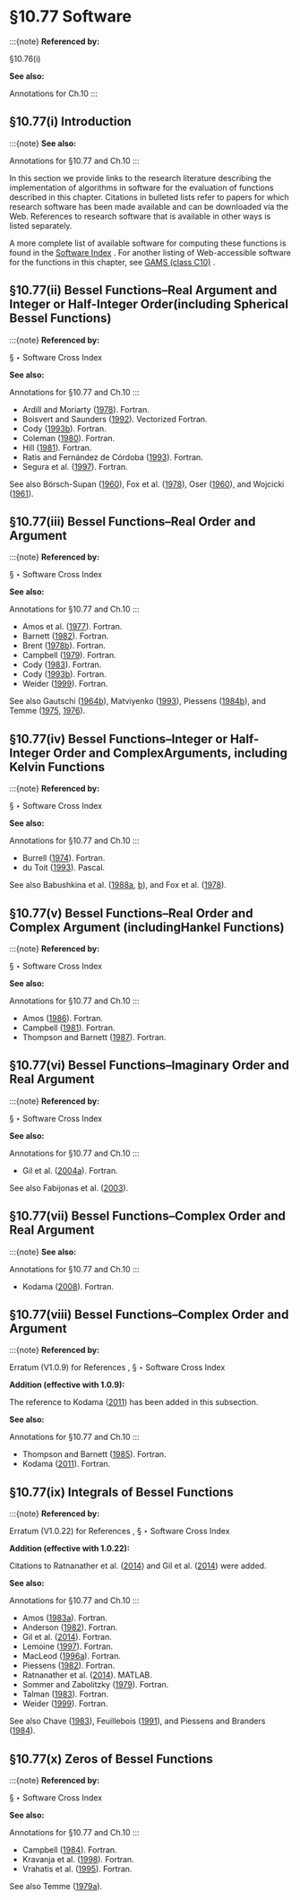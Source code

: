 # §10.77 Software

:::{note}
**Referenced by:**

§10.76(i)

**See also:**

Annotations for Ch.10
:::


## §10.77(i) Introduction

:::{note}
**See also:**

Annotations for §10.77 and Ch.10
:::

In this section we provide links to the research literature describing the implementation of algorithms in software for the evaluation of functions described in this chapter. Citations in bulleted lists refer to papers for which research software has been made available and can be downloaded via the Web. References to research software that is available in other ways is listed separately.

A more complete list of available software for computing these functions is found in the [Software Index](./software/index.md) . For another listing of Web-accessible software for the functions in this chapter, see [GAMS (class C10)](https://gams.nist.gov/serve.cgi/Class/C10/) .


## §10.77(ii) Bessel Functions–Real Argument and Integer or Half-Integer Order(including Spherical Bessel Functions)

:::{note}
**Referenced by:**

§ ‣ Software Cross Index

**See also:**

Annotations for §10.77 and Ch.10
:::

* Ardill and Moriarty ([1978](./bib/index.html#bib128 "Spherical Bessel functions j n and y n of integer order and real argument")). Fortran.
* Boisvert and Saunders ([1992](./bib/B.html#bib313 "Portable vectorized software for Bessel function evaluation")). Vectorized Fortran.
* Cody ([1993b](./bib/C.html#bib547 "Algorithm 715: SPECFUN – A portable FORTRAN package of special function routines and test drivers")). Fortran.
* Coleman ([1980](./bib/C.html#bib556 "A Fortran subroutine for the Bessel function ⁢ J n ( x ) of order 0 to 10")). Fortran.
* Hill ([1981](./bib/H.html#bib1080 "Algorithm 571: Statistics for von Mises’ and Fisher’s distributions of directions: ⁢ / ⁢ I 1 ( x ) I 0 ( x ) , ⁢ / ⁢ I 1.5 ( x ) I 0.5 ( x ) and their inverses [S14]")). Fortran.
* Ratis and Fernández de Córdoba ([1993](./bib/R.html#bib1927 "A code to calculate (high order) Bessel functions based on the continued fractions method")). Fortran.
* Segura et al. ([1997](./bib/S.html#bib2043 "A code to evaluate modified Bessel functions based on the continued fraction method")). Fortran.

See also Börsch-Supan ([1960](./bib/B.html#bib314 "Algorithm 21: Bessel function for a set of integer orders")), Fox et al. ([1978](./bib/F.html#bib830 "The PORT mathematical subroutine library")), Oser ([1960](./bib/O.html#bib1819 "Algorithm 22: Riccati-Bessel functions of first and second kind")), and Wojcicki ([1961](./bib/W.html#bib2426 "Algorithm 44: Bessel functions computed recursively")).


## §10.77(iii) Bessel Functions–Real Order and Argument

:::{note}
**Referenced by:**

§ ‣ Software Cross Index

**See also:**

Annotations for §10.77 and Ch.10
:::

* Amos et al. ([1977](./bib/index.html#bib81 "Algorithm 511: CDC 6600 subroutines IBESS and JBESS for Bessel functions ⁢ I ν ( x ) and ⁢ J ν ( x ) , ≥ x 0 , ≥ ν 0")). Fortran.
* Barnett ([1982](./bib/B.html#bib199 "COULFG: Coulomb and Bessel functions and their derivatives, for real arguments, by Steed’s method")). Fortran.
* Brent ([1978b](./bib/B.html#bib345 "Algorithm 524: MP, A Fortran multiple-precision arithmetic package [A1]")). Fortran.
* Campbell ([1979](./bib/C.html#bib406 "Bessel functions ⁢ J ν ( x ) and ⁢ Y ν ( x ) of real order and real argument")). Fortran.
* Cody ([1983](./bib/C.html#bib544 "Algorithm 597: Sequence of modified Bessel functions of the first kind")). Fortran.
* Cody ([1993b](./bib/C.html#bib547 "Algorithm 715: SPECFUN – A portable FORTRAN package of special function routines and test drivers")). Fortran.
* Weider ([1999](./bib/W.html#bib2386 "Algorithm 794: Numerical Hankel transform by the Fortran program HANKEL")). Fortran.

See also Gautschi ([1964b](./bib/G.html#bib874 "Algorithm 236: Bessel functions of the first kind")), Matviyenko ([1993](./bib/M.html#bib1568 "On the evaluation of Bessel functions")), Piessens ([1984b](./bib/P.html#bib1878 "The computation of Bessel functions on a small computer")), and Temme ([1975](./bib/T.html#bib2209 "On the numerical evaluation of the modified Bessel function of the third kind"), [1976](./bib/T.html#bib2210 "On the numerical evaluation of the ordinary Bessel function of the second kind")).


## §10.77(iv) Bessel Functions–Integer or Half-Integer Order and ComplexArguments, including Kelvin Functions

:::{note}
**Referenced by:**

§ ‣ Software Cross Index

**See also:**

Annotations for §10.77 and Ch.10
:::

* Burrell ([1974](./bib/B.html#bib386 "Algorithm 484: Evaluation of the modified Bessel functions K0(Z) and K1(Z) for complex arguments")). Fortran.
* du Toit ([1993](./bib/D.html#bib722 "Bessel functions ⁢ J n ( z ) and ⁢ Y n ( z ) of integer order and complex argument")). Pascal.

See also Babushkina et al. ([1988a](./bib/B.html#bib167 "Algorithms for computing Bessel functions of half-integer order with complex arguments"), [b](./bib/B.html#bib168 "Algorithms for evaluating spherical Bessel functions in the complex domain")), and Fox et al. ([1978](./bib/F.html#bib830 "The PORT mathematical subroutine library")).


## §10.77(v) Bessel Functions–Real Order and Complex Argument (includingHankel Functions)

:::{note}
**Referenced by:**

§ ‣ Software Cross Index

**See also:**

Annotations for §10.77 and Ch.10
:::

* Amos ([1986](./bib/index.html#bib78 "Algorithm 644: A portable package for Bessel functions of a complex argument and nonnegative order")). Fortran.
* Campbell ([1981](./bib/C.html#bib408 "Bessel functions ⁢ I ν ( x ) and ⁢ K ν ( x ) of real order and complex argument")). Fortran.
* Thompson and Barnett ([1987](./bib/T.html#bib2245 "Modified Bessel functions ⁢ I ν ( z ) and ⁢ K ν ( z ) of real order and complex argument, to selected accuracy")). Fortran.


## §10.77(vi) Bessel Functions–Imaginary Order and Real Argument

:::{note}
**Referenced by:**

§ ‣ Software Cross Index

**See also:**

Annotations for §10.77 and Ch.10
:::

* Gil et al. ([2004a](./bib/G.html#bib929 "Algorithm 831: Modified Bessel functions of imaginary order and positive argument")). Fortran.

See also Fabijonas et al. ([2003](./bib/F.html#bib768 "Algorithms and codes for the Macdonald function: Recent progress and comparisons")).


## §10.77(vii) Bessel Functions–Complex Order and Real Argument

:::{note}
**See also:**

Annotations for §10.77 and Ch.10
:::

* Kodama ([2008](./bib/K.html#bib2724 "Algorithm 877: A subroutine package for cylindrical functions of complex order and nonnegative argument")). Fortran.


## §10.77(viii) Bessel Functions–Complex Order and Argument

:::{note}
**Referenced by:**

Erratum (V1.0.9) for References , § ‣ Software Cross Index

**Addition (effective with 1.0.9):**

The reference to Kodama ([2011](./bib/K.html#bib2797 "Algorithm 912: a module for calculating cylindrical functions of complex order and complex argument")) has been added in this subsection.

**See also:**

Annotations for §10.77 and Ch.10
:::

* Thompson and Barnett ([1985](./bib/T.html#bib2243 "COULCC: A continued-fraction algorithm for Coulomb functions of complex order with complex arguments")). Fortran.
* Kodama ([2011](./bib/K.html#bib2797 "Algorithm 912: a module for calculating cylindrical functions of complex order and complex argument")). Fortran.


## §10.77(ix) Integrals of Bessel Functions

:::{note}
**Referenced by:**

Erratum (V1.0.22) for References , § ‣ Software Cross Index

**Addition (effective with 1.0.22):**

Citations to Ratnanather et al. ([2014](./bib/R.html#bib2885 "Algorithm 935: IIPBF, a MATLAB toolbox for infinite integral of products of two Bessel functions")) and Gil et al. ([2014](./bib/G.html#bib2886 "Algorithm 939: computation of the Marcum Q-function")) were added.

**See also:**

Annotations for §10.77 and Ch.10
:::

* Amos ([1983a](./bib/index.html#bib74 "Algorithm 609. A portable FORTRAN subroutine for the Bickley functions ⁢ Ki n ( x )")). Fortran.
* Anderson ([1982](./bib/index.html#bib86 "Algorithm 588. Fast Hankel transforms using related and lagged convolutions")). Fortran.
* Gil et al. ([2014](./bib/G.html#bib2886 "Algorithm 939: computation of the Marcum Q-function")). Fortran.
* Lemoine ([1997](./bib/L.html#bib1412 "Optimal cylindrical and spherical Bessel transforms satisfying bound state boundary conditions")). Fortran.
* MacLeod ([1996a](./bib/M.html#bib1524 "Algorithm 757: MISCFUN, a software package to compute uncommon special functions")). Fortran.
* Piessens ([1982](./bib/P.html#bib1876 "Automatic computation of Bessel function integrals")). Fortran.
* Ratnanather et al. ([2014](./bib/R.html#bib2885 "Algorithm 935: IIPBF, a MATLAB toolbox for infinite integral of products of two Bessel functions")). MATLAB.
* Sommer and Zabolitzky ([1979](./bib/S.html#bib2134 "On numerical Bessel transformation")). Fortran.
* Talman ([1983](./bib/T.html#bib2201 "LSFBTR: A subroutine for calculating spherical Bessel transforms")). Fortran.
* Weider ([1999](./bib/W.html#bib2386 "Algorithm 794: Numerical Hankel transform by the Fortran program HANKEL")). Fortran.

See also Chave ([1983](./bib/C.html#bib474 "Numerical integration of related Hankel transforms by quadrature and continued fraction expansion")), Feuillebois ([1991](./bib/F.html#bib790 "Numerical calculation of singular integrals related to Hankel transform")), and Piessens and Branders ([1984](./bib/P.html#bib1883 "Algorithm 28. Algorithm for the computation of Bessel function integrals")).


## §10.77(x) Zeros of Bessel Functions

:::{note}
**Referenced by:**

§ ‣ Software Cross Index

**See also:**

Annotations for §10.77 and Ch.10
:::

* Campbell ([1984](./bib/C.html#bib409 "Determination of ν -zeros of Hankel functions")). Fortran.
* Kravanja et al. ([1998](./bib/K.html#bib1343 "ZEBEC: A mathematical software package for computing simple zeros of Bessel functions of real order and complex argument")). Fortran.
* Vrahatis et al. ([1995](./bib/V.html#bib2347 "RFSFNS: A portable package for the numerical determination of the number and the calculation of roots of Bessel functions")). Fortran.

See also Temme ([1979a](./bib/T.html#bib2213 "An algorithm with ALGOL 60 program for the computation of the zeros of ordinary Bessel functions and those of their derivatives")).
